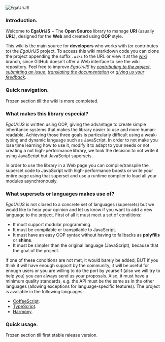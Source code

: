 ![EgaUriJS][1]

### Introduction.
Welcome to **EgaUriJS** − The **Open Source** library to manage **URI** (usually **URL**), designed for the **Web** and created using **OOP** style.

This wiki is the main source for **developers** who works with (or contributes to) the *EgaUriJS* project. To access this wiki markdown code you can clone the project appending the suffix `.wiki` to the URL or view it at the [wiki][2] branch, since GitHub doesn't offer a Web interface to see the wiki repository. Feel free to improve *EgaUriJS* by *[contributing to the project][3]*, *[submitting an issue][4]*, *[translating the documentation][2]* or *[giving us your feedback][5]*.
### Quick navigation.
Frozen section till the wiki is more completed.
### What makes this library especial?
*EgaUriJS* is written using OOP, giving the advantage to create simple inheritance systems that makes the library easier to use and more human-readable. Achieving those three goals is particularly difficult using a weak-typing and dynamic language such as JavaScript. In order to not make you lose time learning how to use it, modify it to adapt to your needs or not creating a not high-performance library, we took the decision to not write it using JavaScript but JavaScript supersets.

In order to use the library in a Web page you can compile/transpile the superset code to JavaScript with high-performance boosts or write your entire page using that superset and use a runtime compiler to load all your modules asynchronously.
### What supersets or languages makes use of?
*EgaUriJS* is not closed to a concrete set of languages (supersets) but we would like to hear your opinion and let us know if you want to add a new language to the project. First of all it must meet a set of conditions:

 - It must support modular programming.
 - It must be compilable or transpilable to JavaScript.
 - It must have an easy OOP syntax without having to fallbacks as **polyfills** or **shims**.
 - It must be simpler than the original language (JavaScript), because that the goal of the project.

If one of these conditions are not met, it would barely be added, BUT if you think it will have enough support by the community, it will be useful for enough users or you are willing to do the port by yourself (also we will try to help you) you can always send us your proposals. Also, it must have a minimum quality standards, e.g. the API must be the same as in the other languages (allowing exceptions for language-specific features).
The project is available in the following languages:

 - [CoffeeScript][6].
 - [TypeScript][7].
 - [Harmony][8].

### Quick usage.
Frozen section till first stable release version.

[1]: https://raw.githubusercontent.com/Egatuts/EgaUriJS/wiki/img/EgaUriJS-728.png
[2]: https://github.com/Egatuts/EgaUriJS/tree/wiki
[3]: https://github.com/Egatuts/EgaUriJS/pulls
[4]: https://github.com/Egatuts/EgaUriJS/issues
[5]: https://github.com/Egatuts
[6]: http://coffeescript.org/
[7]: http://www.typescriptlang.org/
[8]: https://github.com/lukehoban/es6features